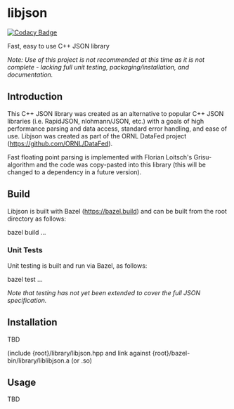 # libjson
[![Codacy Badge](https://app.codacy.com/project/badge/Grade/8466ca0bb9c142f6a5ef97f7755955f8)](https://www.codacy.com/gh/dvstans/libjson/dashboard?utm_source=github.com&amp;utm_medium=referral&amp;utm_content=dvstans/libjson&amp;utm_campaign=Badge_Grade)

Fast, easy to use C++ JSON library

*Note: Use of this project is not recommended at this time as it is not complete - lacking full unit testing, packaging/installation, and documentation.*

## Introduction

This C++ JSON library was created as an alternative to popular C++ JSON libraries (i.e. RapidJSON, nlohmann/JSON, etc.) with a goals of high performance parsing and data access, standard error handling, and ease of use. Libjson was created as part of the ORNL DataFed project (https://github.com/ORNL/DataFed).

Fast floating point parsing is implemented with Florian Loitsch's Grisu-algorithm and the code
was copy-pasted into this library (this will be changed to a dependency in a future version).

## Build

Libjson is built with Bazel (https://bazel.build) and can be built from the root directory as follows:

bazel build ...

### Unit Tests

Unit testing is built and run via Bazel, as follows:

bazel test ...

*Note that testing has not yet been extended to cover the full JSON specification.*

## Installation

TBD

(include {root}/library/libjson.hpp and link against {root}/bazel-bin/library/liblibjson.a (or .so)

## Usage

TBD
